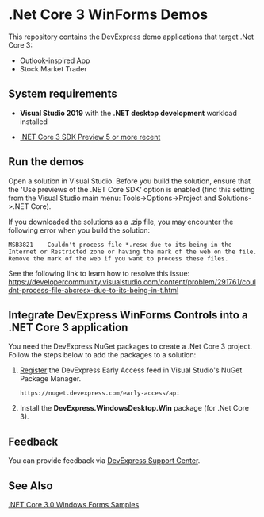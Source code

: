 # .Net Core 3 WinForms Demos
 
This repository contains the DevExpress demo applications that target .Net Core 3: 
- Outlook-inspired App
- Stock Market Trader
 
## System requirements
- **Visual Studio 2019** with the **.NET desktop development** workload installed
 
- [.NET Core 3 SDK Preview 5 or more recent](https://dotnet.microsoft.com/download/dotnet-core/3.0)
 
 

## Run the demos

Open a solution in Visual Studio. 
Before you build the solution, ensure that the 'Use previews of the .NET Core SDK' option is enabled (find this setting from the Visual Studio main menu: Tools->Options->Project and Solutions->.NET Core).

If you downloaded the solutions as a .zip file, you may encounter the following error when you build the solution:

`MSB3821	Couldn't process file *.resx due to its being in the Internet or Restricted zone or having the mark of the web on the file. Remove the mark of the web if you want to process these files.`

See the following link to learn how to resolve this issue:
https://developercommunity.visualstudio.com/content/problem/291761/couldnt-process-file-abcresx-due-to-its-being-in-t.html
 
## Integrate DevExpress WinForms Controls into a .NET Core 3 application
 
You need the DevExpress NuGet packages to create a .Net Core 3 project. Follow the steps below to add the packages to a solution:
 
1. [Register](https://docs.devexpress.com/GeneralInformation/116698/installation/install-devexpress-controls-using-nuget-packages/setup-visual-studio%27s-nuget-package-manager) the DevExpress Early Access feed in Visual Studio's NuGet Package Manager.
 
    `https://nuget.devexpress.com/early-access/api`
 
2. Install the **DevExpress.WindowsDesktop.Win** package (for .Net Core 3). 
 
## Feedback
 
You can provide feedback via [DevExpress Support Center](https://www.devexpress.com/Support/Center/Question/Create).
 
## See Also
 
[.NET Core 3.0 Windows Forms Samples](https://github.com/dotnet/samples/tree/master/windowsforms)
